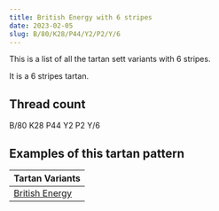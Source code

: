 ```yaml
---
title: British Energy with 6 stripes
date: 2023-02-05
slug: B/80/K28/P44/Y2/P2/Y/6
---
```

This is a list of all the tartan sett variants with 6 stripes.

It is a 6 stripes tartan.


## Thread count
B/80 K28 P44 Y2 P2 Y/6

## Examples of this tartan pattern

| Tartan Variants |
|---------------|
| [British Energy](/variants/b/80/k28/p44/y2/p2/y/6-b0060b0-k000000-p800080-yf0c000)||
